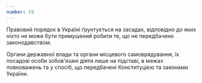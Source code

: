 ```yaml
---
number: 19
---
```


Правовий порядок в Україні ґрунтується на засадах, відповідно до яких ніхто не може бути примушений робити те, що не
передбачено законодавством.

Органи державної влади та органи місцевого самоврядування, їх посадові особи зобов'язані діяти лише на підставі, в межах
повноважень та у спосіб, що передбачені Конституцією та законами України.
